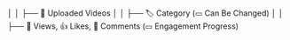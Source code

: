 │   │   ├── 📂 Uploaded Videos 
│   │   ├── 🏷️ Category (▭ Can Be Changed)
│   │   ├── 👀 Views, 👍 Likes, 💬 Comments (▭ Engagement Progress)